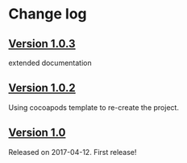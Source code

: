 # Change log

## [Version 1.0.3](https://github.com/DominikButz/DYCornerBanner/releases/tag/1.0.3)
extended documentation

## [Version 1.0.2](https://github.com/DominikButz/DYCornerBanner/releases/tag/1.0.2)
Using cocoapods template to re-create the project.

## [Version 1.0](https://github.com/DominikButz/DYCornerBanner/releases/tag/1.0)
Released on 2017-04-12.
First release!


